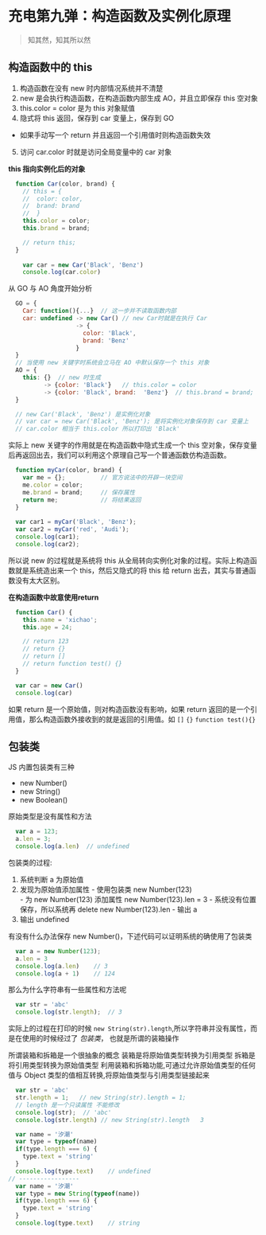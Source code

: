 # 充电第九弹：构造函数及实例化原理
> 知其然，知其所以然

## 构造函数中的 this

1. 构造函数在没有 new 时内部情况系统并不清楚
2. new 是会执行构造函数，在构造函数内部生成 AO，并且立即保存 this 空对象
3. this.color = color 是为 this 对象赋值
4. 隐式将 this 返回，保存到 car 变量上，保存到 GO
  - 如果手动写一个 return 并且返回一个引用值时则构造函数失效
5. 访问 car.color 时就是访问全局变量中的 car 对象

**this 指向实例化后的对象**

```javascript
  function Car(color, brand) {
    // this = {
    //  color: color,
    //  brand: brand
    //  }
    this.color = color;
    this.brand = brand;

    // return this;
  }
    
    var car = new Car('Black', 'Benz')
    console.log(car.color)
```
从 GO 与 AO 角度开始分析
```javascript
  GO = {
    Car: function(){...}  // 这一步并不读取函数内部
    car: undefined -> new Car() // new Car时就是在执行 Car
                   -> {
                     color: 'Black',
                     brand: 'Benz'
                   }
  }
  // 当使用 new 关键字时系统会立马在 AO 中默认保存一个 this 对象
  AO = {
    this: {}  // new 时生成
          -> {color: 'Black'}   // this.color = color
          -> {color: 'Black', brand:  'Benz'}  // this.brand = brand;
  }

  // new Car('Black', 'Benz') 是实例化对象 
  // var car = new Car('Black', 'Benz'); 是将实例化对象保存到 car 变量上
  // car.color 相当于 this.color 所以打印出 'Black'
```
实际上 new 关键字的作用就是在构造函数中隐式生成一个 this 空对象，保存变量后再返回出去，我们可以利用这个原理自己写一个普通函数仿构造函数。
```javascript
  function myCar(color, brand) {
    var me = {};          // 官方说法中的开辟一块空间
    me.color = color;
    me.brand = brand;     // 保存属性
    return me;            // 将结果返回
  }
    
  var car1 = myCar('Black', 'Benz');
  var car2 = myCar('red', 'Audi');
  console.log(car1);
  console.log(car2);
```
所以说 new 的过程就是系统将 this 从全局转向实例化对象的过程。实际上构造函数就是系统造出来一个 this，然后又隐式的将 this 给 return 出去，其实与普通函数没有太大区别。

**在构造函数中故意使用return**
```javascript
  function Car() {
    this.name = 'xichao';
    this.age = 24;

    // return 123
    // return {}
    // return []
    // return function test() {}
  }

  var car = new Car()
  console.log(car)
```
如果 return 是一个原始值，则对构造函数没有影响，如果 return 返回的是一个引用值，那么构造函数外接收到的就是返回的引用值。如 `[]` `{}` `function test(){}`

## 包装类
JS 内置包装类有三种
- new Number()
- new String()
- new Boolean()

原始类型是没有属性和方法

```javascript
  var a = 123;  
  a.len = 3;
  console.log(a.len)  // undefined
```
包装类的过程:
  1. 系统判断 a 为原始值
  2. 发现为原始值添加属性
    - 使用包装类 new Number(123)  
    - 为 new Number(123) 添加属性 new Number(123).len = 3 
    - 系统没有位置保存，所以系统再 delete new Number(123).len
    - 输出 a
  3. 输出 undefined

有没有什么办法保存 new Number()，下述代码可以证明系统的确使用了包装类
```javascript
  var a = new Number(123);
  a.len = 3
  console.log(a.len)    // 3
  console.log(a + 1)    // 124
```

那么为什么字符串有一些属性和方法呢
```javascript
  var str = 'abc'
  console.log(str.length);  // 3
```
实际上的过程在打印的时候 `new String(str).length`,所以字符串并没有属性，而是在使用的时候经过了 *包装类*， 也就是所谓的装箱操作

所谓装箱和拆箱是一个很抽象的概念 装箱是将原始值类型转换为引用类型 拆箱是将引用类型转换为原始值类型 利用装箱和拆箱功能,可通过允许原始值类型的任何值与 Object 类型的值相互转换,将原始值类型与引用类型链接起来

```javascript
  var str = 'abc'
  str.length = 1;   // new String(str).length = 1;
  // length 是一个只读属性 不能修改
  console.log(str);  // 'abc'
  console.log(str.length) // new String(str).length   3
```

```javascript
  var name = '汐潮'
  var type = typeof(name)
  if(type.length === 6) {
    type.text = 'string'
  } 
  console.log(type.text)    // undefined
// -----------------
  var name = '汐潮'
  var type = new String(typeof(name))
  if(type.length === 6) {
    type.text = 'string'
  } 
  console.log(type.text)    // string
```
